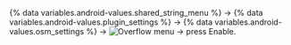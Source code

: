 {% data variables.android-values.shared_string_menu %} → {% data variables.android-values.plugin_settings %} → {% data variables.android-values.osm_settings %} → ![Overflow menu](/assets/images/icons/android/ic_overflow_menu_white) → press Enable.
